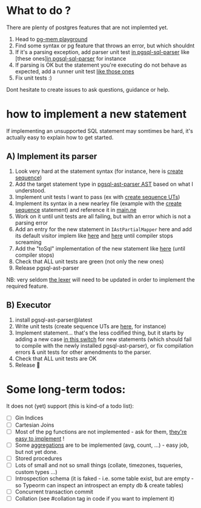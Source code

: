 # What to do ?

There are plenty of postgres features that are not implemted yet.

1) Head to  [pg-mem playground](https://oguimbal.github.io/pg-mem-playground/)
2) Find some syntax or pg feature that throws an error, but which shouldnt
3) If it's a parsing exception, add parser unit test [in pgsql-sql-parser](https://github.com/oguimbal) like [these ones][in pgsql-sql-parser](https://github.com/oguimbal/src/pgsql-ast-parser/src/syntax/delete.spec.ts) for instance
4) If parsing is OK but the statement you're executing do not behave as expected, add a runner unit test [like those ones](/src/tests/delete.queries.spec.ts)
5) Fix unit tests :)


Dont hesitate to create issues to ask questions, guidance or help.


# how to implement a new statement

If implementing an unsupported SQL statement may somtimes be hard, it's actually easy to explain how to get started.

## A) Implement its parser

1) Look very hard at the statement syntax (for instance, here is [create sequence](https://www.postgresql.org/docs/current/sql-createsequence.html))
2) Add the target statement type in [pgsql-ast-parser AST](https://github.com/oguimbal/pgsql-ast-parser/blob/7358e4a1fe0b3fe79ae047a936673745cc17b5f5/src/syntax/ast.ts#L6) based on what I understood.
3) Implement unit tests I want to pass (ex with [create sequence UTs](https://github.com/oguimbal/pgsql-ast-parser/blob/master/src/syntax/sequence.spec.ts))
4) Implement its syntax in a new nearley file (example with the [create sequence](https://github.com/oguimbal/pgsql-ast-parser/blob/master/src/syntax/sequence.ne) statement) and reference it in [main.ne](https://github.com/oguimbal/pgsql-ast-parser/blob/7358e4a1fe0b3fe79ae047a936673745cc17b5f5/src/syntax/main.ne#L56)
5) Work on it until unit tests are all failing, but with an error which is not a parsing error
6) Add an entry for the new statement in `IAstPartialMapper` here  and add its default visitor implem like [here](https://github.com/oguimbal/pgsql-ast-parser/blob/7358e4a1fe0b3fe79ae047a936673745cc17b5f5/src/ast-mapper.ts#L308-L313) and [here](https://github.com/oguimbal/pgsql-ast-parser/blob/7358e4a1fe0b3fe79ae047a936673745cc17b5f5/src/ast-mapper.ts#L223-L224) until compiler stops screaming
7) Add the "toSql" implementation of the new statement like [here](https://github.com/oguimbal/pgsql-ast-parser/blob/7358e4a1fe0b3fe79ae047a936673745cc17b5f5/src/to-sql.ts#L432-L443) (until compiler stops)
8) Check that ALL unit tests are green (not only the new ones)
9) Release pgsql-ast-parser

NB: very seldom [the lexer](https://github.com/oguimbal/pgsql-ast-parser/blob/master/src/lexer.ts) will need to be updated in order to implement the required feature.

## B) Executor

1) install pgsql-ast-parser@latest
2) Write unit tests (create sequence UTs are [here](https://github.com/oguimbal/pg-mem/blob/master/src/tests/sequence.spec.ts), for instance)
3) Implement statement... that's the less codified thing, but it starts by adding a new case [in this switch](https://github.com/oguimbal/pg-mem/blob/4b8a36d53e481916ba4291e045ac6edae8682b31/src/schema.ts#L124-L219) for new statements (which should fail to compile with the newly installed pgsql-ast-parser), or fix compilation errors & unit tests for other amendments to the parser.
4) Check that ALL  unit tests are OK
5) Release 🎉

# Some long-term todos:


It does not (yet) support (this is kind-of a todo list):
- [ ] Gin Indices
- [ ] Cartesian Joins
- [ ] Most of the pg functions are not implemented - ask for them, [they're easy to implement](src/functions) !
- [ ] Some [aggregations](src/transforms/aggregation.ts) are to be implemented (avg, count, ...) - easy job, but not yet done.
- [ ] Stored procedures
- [ ] Lots of small and not so small things (collate, timezones, tsqueries, custom types ...)
- [ ] Introspection schema (it is faked - i.e. some table exist, but are empty - so Typeorm can inspect an introspect an empty db & create tables)
- [ ] Concurrent transaction commit
- [ ] Collation (see #collation tag in code if you want to implement it)
